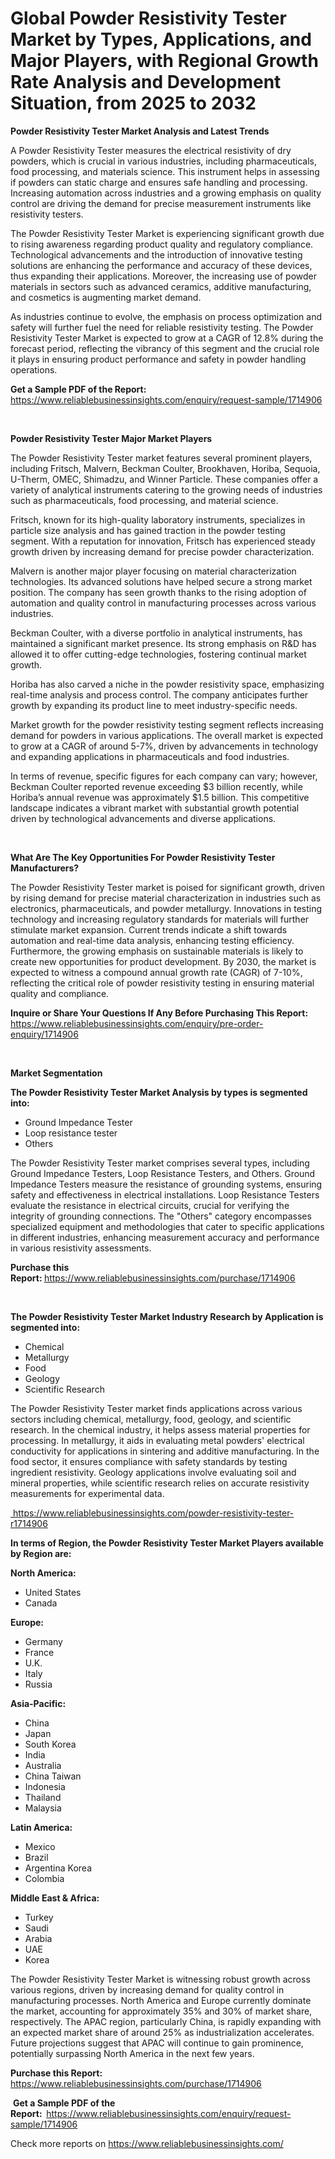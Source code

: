 <p><h1>Global Powder Resistivity Tester Market by Types, Applications, and Major Players, with Regional Growth Rate Analysis and Development Situation, from 2025 to 2032</h1></p><p><strong>Powder Resistivity Tester Market Analysis and Latest Trends</strong></p>
<p><p>A Powder Resistivity Tester measures the electrical resistivity of dry powders, which is crucial in various industries, including pharmaceuticals, food processing, and materials science. This instrument helps in assessing if powders can static charge and ensures safe handling and processing. Increasing automation across industries and a growing emphasis on quality control are driving the demand for precise measurement instruments like resistivity testers.</p><p>The Powder Resistivity Tester Market is experiencing significant growth due to rising awareness regarding product quality and regulatory compliance. Technological advancements and the introduction of innovative testing solutions are enhancing the performance and accuracy of these devices, thus expanding their applications. Moreover, the increasing use of powder materials in sectors such as advanced ceramics, additive manufacturing, and cosmetics is augmenting market demand.</p><p>As industries continue to evolve, the emphasis on process optimization and safety will further fuel the need for reliable resistivity testing. The Powder Resistivity Tester Market is expected to grow at a CAGR of 12.8% during the forecast period, reflecting the vibrancy of this segment and the crucial role it plays in ensuring product performance and safety in powder handling operations.</p></p>
<p><strong>Get a Sample PDF of the Report:&nbsp;</strong> <a href="https://www.reliablebusinessinsights.com/enquiry/request-sample/1714906?utm_campaign=1837&utm_medium=2&utm_source=Github&utm_content=ia&utm_term=11012025&utm_id=powder-resistivity-tester">https://www.reliablebusinessinsights.com/enquiry/request-sample/1714906</a></p>
<p>&nbsp;</p>
<p><strong>Powder Resistivity Tester Major Market Players</strong></p>
<p><p>The Powder Resistivity Tester market features several prominent players, including Fritsch, Malvern, Beckman Coulter, Brookhaven, Horiba, Sequoia, U-Therm, OMEC, Shimadzu, and Winner Particle. These companies offer a variety of analytical instruments catering to the growing needs of industries such as pharmaceuticals, food processing, and material science.</p><p>Fritsch, known for its high-quality laboratory instruments, specializes in particle size analysis and has gained traction in the powder testing segment. With a reputation for innovation, Fritsch has experienced steady growth driven by increasing demand for precise powder characterization.</p><p>Malvern is another major player focusing on material characterization technologies. Its advanced solutions have helped secure a strong market position. The company has seen growth thanks to the rising adoption of automation and quality control in manufacturing processes across various industries.</p><p>Beckman Coulter, with a diverse portfolio in analytical instruments, has maintained a significant market presence. Its strong emphasis on R&D has allowed it to offer cutting-edge technologies, fostering continual market growth.</p><p>Horiba has also carved a niche in the powder resistivity space, emphasizing real-time analysis and process control. The company anticipates further growth by expanding its product line to meet industry-specific needs.</p><p>Market growth for the powder resistivity testing segment reflects increasing demand for powders in various applications. The overall market is expected to grow at a CAGR of around 5-7%, driven by advancements in technology and expanding applications in pharmaceuticals and food industries.</p><p>In terms of revenue, specific figures for each company can vary; however, Beckman Coulter reported revenue exceeding $3 billion recently, while Horiba’s annual revenue was approximately $1.5 billion. This competitive landscape indicates a vibrant market with substantial growth potential driven by technological advancements and diverse applications.</p></p>
<p>&nbsp;</p>
<p><strong>What Are The Key Opportunities For Powder Resistivity Tester Manufacturers?</strong></p>
<p><p>The Powder Resistivity Tester market is poised for significant growth, driven by rising demand for precise material characterization in industries such as electronics, pharmaceuticals, and powder metallurgy. Innovations in testing technology and increasing regulatory standards for materials will further stimulate market expansion. Current trends indicate a shift towards automation and real-time data analysis, enhancing testing efficiency. Furthermore, the growing emphasis on sustainable materials is likely to create new opportunities for product development. By 2030, the market is expected to witness a compound annual growth rate (CAGR) of 7-10%, reflecting the critical role of powder resistivity testing in ensuring material quality and compliance.</p></p>
<p><strong>Inquire or Share Your Questions If Any Before Purchasing This Report:</strong> <a href="https://www.reliablebusinessinsights.com/enquiry/pre-order-enquiry/1714906?utm_campaign=1837&utm_medium=2&utm_source=Github&utm_content=ia&utm_term=11012025&utm_id=powder-resistivity-tester">https://www.reliablebusinessinsights.com/enquiry/pre-order-enquiry/1714906</a></p>
<p>&nbsp;</p>
<p><strong>Market Segmentation</strong></p>
<p><strong>The Powder Resistivity Tester Market Analysis by types is segmented into:</strong></p>
<p><ul><li>Ground Impedance Tester</li><li>Loop resistance tester</li><li>Others</li></ul></p>
<p><p>The Powder Resistivity Tester market comprises several types, including Ground Impedance Testers, Loop Resistance Testers, and Others. Ground Impedance Testers measure the resistance of grounding systems, ensuring safety and effectiveness in electrical installations. Loop Resistance Testers evaluate the resistance in electrical circuits, crucial for verifying the integrity of grounding connections. The "Others" category encompasses specialized equipment and methodologies that cater to specific applications in different industries, enhancing measurement accuracy and performance in various resistivity assessments.</p></p>
<p><strong>Purchase this Report:&nbsp;</strong><a href="https://www.reliablebusinessinsights.com/purchase/1714906?utm_campaign=1837&utm_medium=2&utm_source=Github&utm_content=ia&utm_term=11012025&utm_id=powder-resistivity-tester">https://www.reliablebusinessinsights.com/purchase/1714906</a></p>
<p>&nbsp;</p>
<p><strong>The Powder Resistivity Tester Market Industry Research by Application is segmented into:</strong></p>
<p><ul><li>Chemical</li><li>Metallurgy</li><li>Food</li><li>Geology</li><li>Scientific Research</li></ul></p>
<p><p>The Powder Resistivity Tester market finds applications across various sectors including chemical, metallurgy, food, geology, and scientific research. In the chemical industry, it helps assess material properties for processing. In metallurgy, it aids in evaluating metal powders' electrical conductivity for applications in sintering and additive manufacturing. In the food sector, it ensures compliance with safety standards by testing ingredient resistivity. Geology applications involve evaluating soil and mineral properties, while scientific research relies on accurate resistivity measurements for experimental data.</p></p>
<p><a href="https://www.reliablebusinessinsights.com/powder-resistivity-tester-r1714906?utm_campaign=1837&utm_medium=2&utm_source=Github&utm_content=ia&utm_term=11012025&utm_id=powder-resistivity-tester">&nbsp;https://www.reliablebusinessinsights.com/powder-resistivity-tester-r1714906</a></p>
<p><strong>In terms of Region, the Powder Resistivity Tester Market Players available by Region are:</strong></p>
<p>
    <p> <strong> North America: </strong>
        <ul>
            <li>United States</li>
            <li>Canada</li>
        </ul>
        </p> 
    <p> <strong> Europe: </strong>
        <ul>
            <li>Germany</li>
            <li>France</li>
            <li>U.K.</li>
            <li>Italy</li>
            <li>Russia</li>
        </ul>
        </p> 
    <p> <strong> Asia-Pacific: </strong>
        <ul>
            <li>China</li>
            <li>Japan</li>
            <li>South Korea</li>
            <li>India</li>
            <li>Australia</li>
            <li>China Taiwan</li>
            <li>Indonesia</li>
            <li>Thailand</li>
            <li>Malaysia</li>
        </ul>
        </p> 
    <p> <strong> Latin America: </strong>
        <ul>
            <li>Mexico</li>
            <li>Brazil</li>
            <li>Argentina Korea</li>
            <li>Colombia</li>
        </ul>
        </p> 
    <p> <strong> Middle East & Africa: </strong>
        <ul>
            <li>Turkey</li>
            <li>Saudi</li>
            <li>Arabia</li>
            <li>UAE</li>
            <li>Korea</li>
        </ul>
    </p>
    </p>
<p><p>The Powder Resistivity Tester Market is witnessing robust growth across various regions, driven by increasing demand for quality control in manufacturing processes. North America and Europe currently dominate the market, accounting for approximately 35% and 30% of market share, respectively. The APAC region, particularly China, is rapidly expanding with an expected market share of around 25% as industrialization accelerates. Future projections suggest that APAC will continue to gain prominence, potentially surpassing North America in the next few years.</p></p>
<p><strong>Purchase this Report: </strong><a href="https://www.reliablebusinessinsights.com/purchase/1714906?utm_campaign=1837&utm_medium=2&utm_source=Github&utm_content=ia&utm_term=11012025&utm_id=powder-resistivity-tester">https://www.reliablebusinessinsights.com/purchase/1714906</a></p>
<p>&nbsp;<strong>Get a Sample PDF of the Report:&nbsp;&nbsp;</strong><a href="https://www.reliablebusinessinsights.com/enquiry/request-sample/1714906?utm_campaign=1837&utm_medium=2&utm_source=Github&utm_content=ia&utm_term=11012025&utm_id=powder-resistivity-tester">https://www.reliablebusinessinsights.com/enquiry/request-sample/1714906</a></p>
<p><strong></strong></p>
<p>Check more reports on <a href="https://www.reliablebusinessinsights.com/?utm_campaign=1837&utm_medium=2&utm_source=Github&utm_content=ia&utm_term=11012025&utm_id=powder-resistivity-tester">https://www.reliablebusinessinsights.com/</a></p>